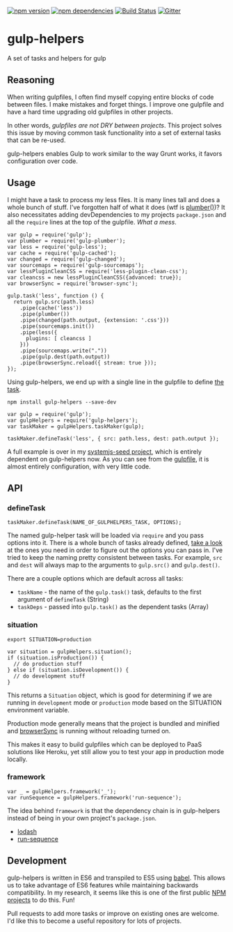 [![npm version](https://badge.fury.io/js/gulp-helpers.svg)](https://badge.fury.io/js/gulp-helpers)
[![npm dependencies](https://david-dm.org/lookfirst/gulp-helpers.svg)](https://david-dm.org/lookfirst/gulp-helpers)
[![Build Status](https://travis-ci.org/lookfirst/gulp-helpers.svg)](https://travis-ci.org/lookfirst/gulp-helpers)
[![Gitter](https://badges.gitter.im/Join%20Chat.svg)](https://gitter.im/lookfirst/gulp-helpers)

# gulp-helpers
A set of tasks and helpers for gulp

## Reasoning
When writing gulpfiles, I often find myself copying entire blocks of code between files. I make mistakes and forget things. I improve one gulpfile and have a hard time upgrading old gulpfiles in other projects. 

In other words, _gulpfiles are not DRY between projects_. This project solves this issue by moving common task functionality into a set of external tasks that can be re-used.

gulp-helpers enables Gulp to work similar to the way Grunt works, it favors configuration over code.

## Usage
I might have a task to process my less files. It is many lines tall and does a whole bunch of stuff. I've forgotten half of what it does (wtf is [plumber()](https://github.com/floatdrop/gulp-plumber))? It also necessitates adding devDependencies to my projects `package.json` and all the `require` lines at the top of the gulpfile. _What a mess_.

```
var gulp = require('gulp');
var plumber = require('gulp-plumber');
var less = require('gulp-less');
var cache = require('gulp-cached');
var changed = require('gulp-changed');
var sourcemaps = require('gulp-sourcemaps');
var lessPluginCleanCSS = require('less-plugin-clean-css');
var cleancss = new lessPluginCleanCSS({advanced: true});
var browserSync = require('browser-sync');

gulp.task('less', function () {
  return gulp.src(path.less)
    .pipe(cache('less'))
    .pipe(plumber())
    .pipe(changed(path.output, {extension: '.css'}))
    .pipe(sourcemaps.init())
    .pipe(less({
      plugins: [ cleancss ]
    }))
    .pipe(sourcemaps.write("."))
    .pipe(gulp.dest(path.output))
    .pipe(browserSync.reload({ stream: true }));
});
```

Using gulp-helpers, we end up with a single line in the gulpfile to define [the task](https://github.com/lookfirst/gulp-helpers/blob/master/src/tasks/less.js).

```
npm install gulp-helpers --save-dev
```

```
var gulp = require('gulp');
var gulpHelpers = require('gulp-helpers');
var taskMaker = gulpHelpers.taskMaker(gulp);

taskMaker.defineTask('less', { src: path.less, dest: path.output });
```

A full example is over in my [systemjs-seed project](https://github.com/lookfirst/systemjs-seed/), which is entirely dependent on gulp-helpers now. As you can see from the [gulpfile](https://github.com/lookfirst/systemjs-seed/blob/master/gulpfile.js), it is almost entirely configuration, with very little code.

## API

### defineTask

```
taskMaker.defineTask(NAME_OF_GULPHELPERS_TASK, OPTIONS);
```

The named gulp-helper task will be loaded via `require` and you pass options into it. There is a whole bunch of tasks already defined, [take a look](https://github.com/lookfirst/gulp-helpers/tree/master/src/tasks) at the ones you need in order to figure out the options you can pass in. I've tried to keep the naming pretty consistent between tasks. For example, `src` and `dest` will always map to the arguments to `gulp.src()` and `gulp.dest()`.

There are a couple options which are default across all tasks:
* `taskName` - the name of the `gulp.task()` task, defaults to the first argument of `defineTask` (String)
* `taskDeps` - passed into `gulp.task()` as the dependent tasks (Array)

### situation

```
export SITUATION=production
```

```
var situation = gulpHelpers.situation();
if (situation.isProduction()) {
  // do production stuff
} else if (situation.isDevelopment()) {
  // do development stuff
}
```

This returns a `Situation` object, which is good for determining if we are running in `development` mode or `production` mode based on the SITUATION environment variable.

Production mode generally means that the project is bundled and minified and [browserSync](http://browsersync.io) is running without reloading turned on.

This makes it easy to build gulpfiles which can be deployed to PaaS solutions like Heroku, yet still allow you to test your app in production mode locally.

### framework

```
var _ = gulpHelpers.framework('_');
var runSequence = gulpHelpers.framework('run-sequence');
```

The idea behind `framework` is that the dependency chain is in gulp-helpers instead of being in your own project's `package.json`. 

* [lodash](https://lodash.com/)
* [run-sequence](https://github.com/OverZealous/run-sequence)

## Development

gulp-helpers is written in ES6 and transpiled to ES5 using [babel](https://babeljs.io/). This allows us to take advantage of ES6 features while maintaining backwards compatibility. In my research, it seems like this is one of the first public [NPM projects](https://www.npmjs.com/package/gulp-helpers) to do this. Fun!

Pull requests to add more tasks or improve on existing ones are welcome. I'd like this to become a useful repository for lots of projects.
